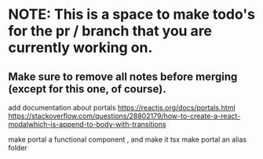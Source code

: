 # NOTE: This is a space to make todo's for the pr / branch that you are currently working on. 
Make sure to remove all notes before merging (except for this one, of course).
----------------------------------------------------------------------------------------------------
add documentation about portals
  https://reactjs.org/docs/portals.html
 https://stackoverflow.com/questions/28802179/how-to-create-a-react-modalwhich-is-append-to-body-with-transitions 
 
make portal a functional component , and make it tsx
  make portal an alias folder
